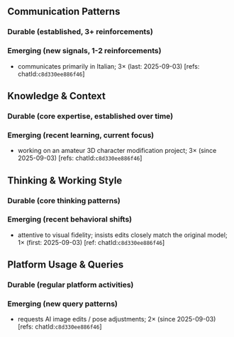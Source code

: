 ## Communication Patterns
### Durable (established, 3+ reinforcements)

### Emerging (new signals, 1-2 reinforcements)
- communicates primarily in Italian; 3× (last: 2025-09-03) [refs: chatId:`c8d330ee886f46`]

## Knowledge & Context
### Durable (core expertise, established over time)

### Emerging (recent learning, current focus)
- working on an amateur 3D character modification project; 3× (since 2025-09-03) [refs: chatId:`c8d330ee886f46`]

## Thinking & Working Style
### Durable (core thinking patterns)

### Emerging (recent behavioral shifts)
- attentive to visual fidelity; insists edits closely match the original model; 1× (first: 2025-09-03) [ref: chatId:`c8d330ee886f46`]

## Platform Usage & Queries
### Durable (regular platform activities)

### Emerging (new query patterns)
- requests AI image edits / pose adjustments; 2× (since 2025-09-03) [refs: chatId:`c8d330ee886f46`]